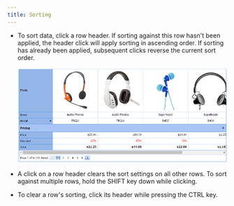 ```yaml
---
title: Sorting
---
```

* To sort data, click a row header. If sorting against this row hasn't been applied, the header click will apply sorting in ascending order. If sorting has already been applied, subsequent clicks reverse the current sort order.
	
	![eud-verticalgrid-sorting](../../images/Img128957.png)
* A click on a row header clears the sort settings on all other rows. To sort against multiple rows, hold the SHIFT key down while clicking.
* To clear a row's sorting, click its header while pressing the CTRL key.